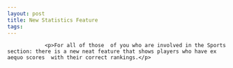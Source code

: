 ```yaml
---
layout: post
title: New Statistics Feature
tags:
---
```



                <p>For all of those  of you who are involved in the Sports section: there is a new neat feature that shows players who have ex aequo scores  with their correct rankings.</p>

